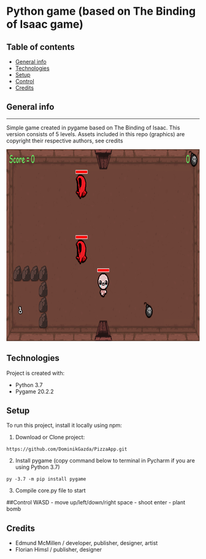 # Python game (based on The Binding of Isaac game)

## Table of contents
* [General info](#general-info)
* [Technologies](#technologies)
* [Setup](#setup)
* [Control](#control)
* [Credits](#credits)
## General info
----
  Simple game created in pygame based on The Binding of Isaac. This version consists of 5 levels.
  Assets included in this repo (graphics) are copyright their respective authors, see credits
  
  <img src="https://github.com/DominikGazda/Python-Game/blob/master/lvl1.png" width="1200" height= "500"/>
  
## Technologies
Project is created with:
* Python 3.7
* Pygame 20.2.2

## Setup
To run this project, install it locally using npm:

1. Download or Clone project:
```
https://github.com/DominikGazda/PizzaApp.git
```
2. Install pygame (copy command below to terminal in Pycharm if you are using Python 3.7)
```
py -3.7 -m pip install pygame
```
3. Compile core.py file to start

##Control
WASD - move up/left/down/right
space - shoot 
enter - plant bomb

## Credits
- Edmund McMillen / developer, publisher, designer, artist
- Florian Himsl / publisher, designer

